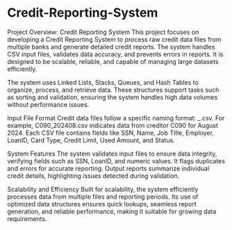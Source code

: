 # Credit-Reporting-System

Project Overview: Credit Reporting System
This project focuses on developing a Credit Reporting System to process raw credit data files from multiple banks and generate detailed credit reports. The system handles CSV input files, validates data accuracy, and prevents errors in reports. It is designed to be scalable, reliable, and capable of managing large datasets efficiently.

The system uses Linked Lists, Stacks, Queues, and Hash Tables to organize, process, and retrieve data. These structures support tasks such as sorting and validation, ensuring the system handles high data volumes without performance issues.

Input File Format
Credit data files follow a specific naming format: <CreditorID>_<YearMonth>.csv. For example, C090_202408.csv indicates data from creditor C090 for August 2024. Each CSV file contains fields like SSN, Name, Job Title, Employer, LoanID, Card Type, Credit Limit, Used Amount, and Status.

System Features
The system validates input files to ensure data integrity, verifying fields such as SSN, LoanID, and numeric values. It flags duplicates and errors for accurate reporting. Output reports summarize individual credit details, highlighting issues detected during validation.

Scalability and Efficiency
Built for scalability, the system efficiently processes data from multiple files and reporting periods. Its use of optimized data structures ensures quick lookups, seamless report generation, and reliable performance, making it suitable for growing data requirements.





